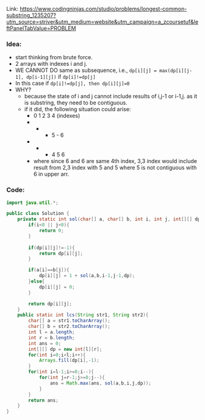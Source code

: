 Link: https://www.codingninjas.com/studio/problems/longest-common-substring_1235207?utm_source=striver&utm_medium=website&utm_campaign=a_zcoursetuf&leftPanelTabValue=PROBLEM

### Idea:
- start thinking from brute force.
- 2 arrays with indexes i and j.
- WE CANNOT DO same as subsequence, i.e., `dp[i][j] = max(dp[i][j-1], dp[i-1][j])` if `dp[i]!=dp[j]`
- In this case if `dp[i]!=dp[j], then dp[i][j]=0`
- WHY?
	- because the state of i and j cannot include results of i,j-1 or i-1,j. as it is substring, they need to be contiguous.
	- if it did, the following situation could arise:
		- 0  1  2  3  4 (indexes)
		- -   -  5  -  6
		- -   -  4  5 6
		- where since 6 and 6 are same 4th index, 3,3 index would include result from 2,3 index with 5 and 5 where 5 is not contiguous with 6 in upper arr.


### Code:
```java
import java.util.*;

public class Solution {
    private static int sol(char[] a, char[] b, int i, int j, int[][] dp){
        if(i<0 || j<0){
            return 0;
        }
        
        if(dp[i][j]!=-1){
            return dp[i][j];
        }

        if(a[i]==b[j]){
            dp[i][j] = 1 + sol(a,b,i-1,j-1,dp);
        }else{
            dp[i][j] = 0;
        }

        return dp[i][j];
    }
    public static int lcs(String str1, String str2){
        char[] a = str1.toCharArray();
        char[] b = str2.toCharArray();
        int l = a.length;
        int r = b.length;
        int ans = 0;
        int[][] dp = new int[l][r];
        for(int i=0;i<l;i++){
            Arrays.fill(dp[i],-1);
        }
        for(int i=l-1;i>=0;i--){
            for(int j=r-1;j>=0;j--){
                ans = Math.max(ans, sol(a,b,i,j,dp));
            }
        }
        return ans;
    }
}

```